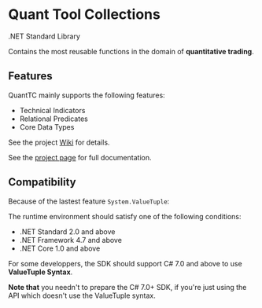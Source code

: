 # Quant Tool Collections

.NET Standard Library

Contains the most reusable functions in the domain of **quantitative trading**.

## Features

QuantTC mainly supports the following features:

+ Technical Indicators
+ Relational Predicates
+ Core Data Types

See the project [Wiki](https://github.com/zccz14/QuantTC/wiki) for details.

See the [project page](https://github.com/zccz14/QuantTC/index.html) for full documentation.

## Compatibility

Because of the lastest feature `System.ValueTuple`:

The runtime environment should satisfy one of the following conditions:

+ .NET Standard 2.0 and above
+ .NET Framework 4.7 and above
+ .NET Core 1.0 and above

For some developpers, the SDK should support C# 7.0 and above to use **ValueTuple Syntax**.

**Note that** you needn't to prepare the C# 7.0+ SDK, if you're just using the API which doesn't use the ValueTuple syntax.
